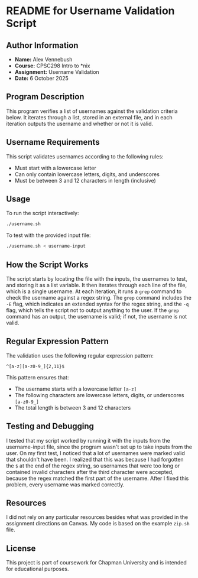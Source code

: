 # README for Username Validation Script

## Author Information
- **Name:** Alex Vennebush
- **Course:** CPSC298 Intro to \*nix
- **Assignment:** Username Validation
- **Date:** 6 October 2025

## Program Description
This program verifies a list of usernames against the validation criteria below.
It iterates through a list, stored in an external file, and in each iteration outputs the username and whether or not it is valid.

## Username Requirements
This script validates usernames according to the following rules:
- Must start with a lowercase letter
- Can only contain lowercase letters, digits, and underscores
- Must be between 3 and 12 characters in length (inclusive)

## Usage
To run the script interactively:
```bash
./username.sh
```

To test with the provided input file:
```bash
./username.sh < username-input
```

## How the Script Works
The script starts by locating the file with the inputs, the usernames to test, and storing it as a list variable.
It then iterates through each line of the file, which is a single username.
At each iteration, it runs a `grep` command to check the username against a regex string.
The `grep` command includes the `-E` flag, which indicates an extended syntax for the regex string,
and the `-q` flag, which tells the script not to output anything to the user.
If the `grep` command has an output, the username is valid; if not, the username is not valid.

## Regular Expression Pattern
The validation uses the following regular expression pattern:
```
^[a-z][a-z0-9_]{2,11}$
```
This pattern ensures that:
- The username starts with a lowercase letter `[a-z]`
- The following characters are lowercase letters, digits, or underscores `[a-z0-9_]`
- The total length is between 3 and 12 characters

## Testing and Debugging
I tested that my script worked by running it with the inputs from the username-input file, since the program wasn't set up to take inputs from the user.
On my first test, I noticed that a lot of usernames were marked valid that shouldn't have been.
I realized that this was because I had forgotten the `$` at the end of the regex string,
so usernames that were too long or contained invalid characters after the third character were accepted,
because the regex matched the first part of the username.
After I fixed this problem, every username was marked correctly.

## Resources
I did not rely on any particular resources besides what was provided in the assignment directions on Canvas. My code is based on the example `zip.sh` file.

## License
This project is part of coursework for Chapman University and is intended for educational purposes.
